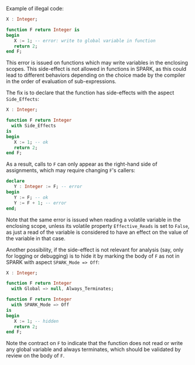 Example of illegal code:

```ada
X : Integer;

function F return Integer is
begin
   X := 1; -- error: write to global variable in function
   return 2;
end F;
```

This error is issued on functions which may write variables in the enclosing
scopes. This side-effect is not allowed in functions in SPARK, as this could
lead to different behaviors depending on the choice made by the compiler in the
order of evaluation of sub-expressions.

The fix is to declare that the function has side-effects with the aspect
`Side_Effects`:

```ada
X : Integer;

function F return Integer
  with Side_Effects
is
begin
   X := 1; -- ok
   return 2;
end F;
```

As a result, calls to `F` can only appear as the right-hand side of
assignments, which may require changing `F`'s callers:

```ada
declare
   Y : Integer := F; -- error
begin
   Y := F; -- ok
   Y := F + 1; -- error
end;
```

Note that the same error is issued when reading a volatile variable in the
enclosing scope, unless its volatile property `Effective_Reads` is set to
`False`, as just a read of the variable is considered to have an effect on the
value of the variable in that case.

Another possibility, if the side-effect is not relevant for analysis (say, only
for logging or debugging) is to hide it by marking the body of `F` as not in
SPARK with aspect `SPARK_Mode => Off`:

```ada
X : Integer;

function F return Integer
  with Global => null, Always_Terminates;

function F return Integer
  with SPARK_Mode => Off
is
begin
   X := 1; -- hidden
   return 2;
end F;
```

Note the contract on `F` to indicate that the function does not read or write
any global variable and always terminates, which should be validated by review
on the body of `F`.
